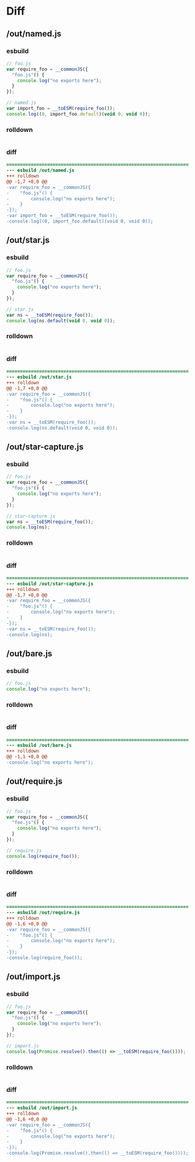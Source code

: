 # Diff
## /out/named.js
### esbuild
```js
// foo.js
var require_foo = __commonJS({
  "foo.js"() {
    console.log("no exports here");
  }
});

// named.js
var import_foo = __toESM(require_foo());
console.log((0, import_foo.default)(void 0, void 0));
```
### rolldown
```js

```
### diff
```diff
===================================================================
--- esbuild	/out/named.js
+++ rolldown	
@@ -1,7 +0,0 @@
-var require_foo = __commonJS({
-    "foo.js"() {
-        console.log("no exports here");
-    }
-});
-var import_foo = __toESM(require_foo());
-console.log((0, import_foo.default)(void 0, void 0));

```
## /out/star.js
### esbuild
```js
// foo.js
var require_foo = __commonJS({
  "foo.js"() {
    console.log("no exports here");
  }
});

// star.js
var ns = __toESM(require_foo());
console.log(ns.default(void 0, void 0));
```
### rolldown
```js

```
### diff
```diff
===================================================================
--- esbuild	/out/star.js
+++ rolldown	
@@ -1,7 +0,0 @@
-var require_foo = __commonJS({
-    "foo.js"() {
-        console.log("no exports here");
-    }
-});
-var ns = __toESM(require_foo());
-console.log(ns.default(void 0, void 0));

```
## /out/star-capture.js
### esbuild
```js
// foo.js
var require_foo = __commonJS({
  "foo.js"() {
    console.log("no exports here");
  }
});

// star-capture.js
var ns = __toESM(require_foo());
console.log(ns);
```
### rolldown
```js

```
### diff
```diff
===================================================================
--- esbuild	/out/star-capture.js
+++ rolldown	
@@ -1,7 +0,0 @@
-var require_foo = __commonJS({
-    "foo.js"() {
-        console.log("no exports here");
-    }
-});
-var ns = __toESM(require_foo());
-console.log(ns);

```
## /out/bare.js
### esbuild
```js
// foo.js
console.log("no exports here");
```
### rolldown
```js

```
### diff
```diff
===================================================================
--- esbuild	/out/bare.js
+++ rolldown	
@@ -1,1 +0,0 @@
-console.log("no exports here");

```
## /out/require.js
### esbuild
```js
// foo.js
var require_foo = __commonJS({
  "foo.js"() {
    console.log("no exports here");
  }
});

// require.js
console.log(require_foo());
```
### rolldown
```js

```
### diff
```diff
===================================================================
--- esbuild	/out/require.js
+++ rolldown	
@@ -1,6 +0,0 @@
-var require_foo = __commonJS({
-    "foo.js"() {
-        console.log("no exports here");
-    }
-});
-console.log(require_foo());

```
## /out/import.js
### esbuild
```js
// foo.js
var require_foo = __commonJS({
  "foo.js"() {
    console.log("no exports here");
  }
});

// import.js
console.log(Promise.resolve().then(() => __toESM(require_foo())));
```
### rolldown
```js

```
### diff
```diff
===================================================================
--- esbuild	/out/import.js
+++ rolldown	
@@ -1,6 +0,0 @@
-var require_foo = __commonJS({
-    "foo.js"() {
-        console.log("no exports here");
-    }
-});
-console.log(Promise.resolve().then(() => __toESM(require_foo())));

```